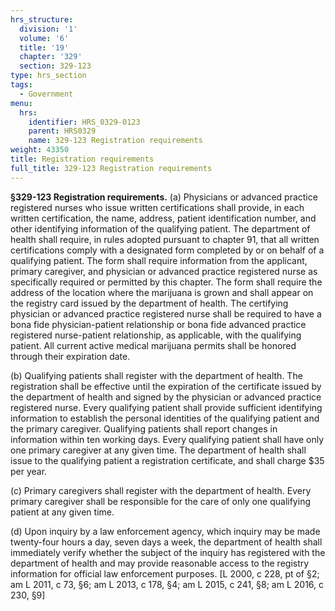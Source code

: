 ```yaml
---
hrs_structure:
  division: '1'
  volume: '6'
  title: '19'
  chapter: '329'
  section: 329-123
type: hrs_section
tags:
  - Government
menu:
  hrs:
    identifier: HRS_0329-0123
    parent: HRS0329
    name: 329-123 Registration requirements
weight: 43350
title: Registration requirements
full_title: 329-123 Registration requirements
---
```

**§329-123 Registration requirements.** (a) Physicians or advanced practice registered nurses who issue written certifications shall provide, in each written certification, the name, address, patient identification number, and other identifying information of the qualifying patient. The department of health shall require, in rules adopted pursuant to chapter 91, that all written certifications comply with a designated form completed by or on behalf of a qualifying patient. The form shall require information from the applicant, primary caregiver, and physician or advanced practice registered nurse as specifically required or permitted by this chapter. The form shall require the address of the location where the marijuana is grown and shall appear on the registry card issued by the department of health. The certifying physician or advanced practice registered nurse shall be required to have a bona fide physician-patient relationship or bona fide advanced practice registered nurse-patient relationship, as applicable, with the qualifying patient. All current active medical marijuana permits shall be honored through their expiration date.

(b) Qualifying patients shall register with the department of health. The registration shall be effective until the expiration of the certificate issued by the department of health and signed by the physician or advanced practice registered nurse. Every qualifying patient shall provide sufficient identifying information to establish the personal identities of the qualifying patient and the primary caregiver. Qualifying patients shall report changes in information within ten working days. Every qualifying patient shall have only one primary caregiver at any given time. The department of health shall issue to the qualifying patient a registration certificate, and shall charge $35 per year.

(c) Primary caregivers shall register with the department of health. Every primary caregiver shall be responsible for the care of only one qualifying patient at any given time.

(d) Upon inquiry by a law enforcement agency, which inquiry may be made twenty-four hours a day, seven days a week, the department of health shall immediately verify whether the subject of the inquiry has registered with the department of health and may provide reasonable access to the registry information for official law enforcement purposes. [L 2000, c 228, pt of §2; am L 2011, c 73, §6; am L 2013, c 178, §4; am L 2015, c 241, §8; am L 2016, c 230, §9]
